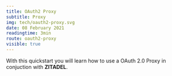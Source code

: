 ```yaml
---
title: OAuth2 Proxy
subtitle: Proxy
img: tech/oauth2-proxy.svg
date: 08 February 2021
readingtime: 3min
route: oauth2-proxy
visible: true
---
```


With this quickstart you will learn how to use a OAuth 2.0 Proxy in conjuction with **ZITADEL**.